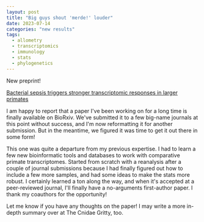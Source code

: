 ```yaml
---
layout: post
title: "Big guys shout 'merde!' louder"
date: 2023-07-14
categories: "new results"
tags:
  - allometry
  - transcriptomics
  - immunology
  - stats
  - phylogenetics
---
```


New preprint!

[Bacterial sepsis triggers stronger transcriptomic responses in larger primates](https://doi.org/10.1101/2023.07.11.548565)

I am happy to report that a paper I've been working on for a long time is finally available on BioRxiv. We've submitted it to a few big-name journals at this point without success, and I'm now reformatting it for another submission. But in the meantime, we figured it was time to get it out there in some form!

This one was quite a departure from my previous expertise. I had to learn a few new bioinformatic tools and databases to work with comparative primate transcriptomes. Started from scratch with a reanalysis after a couple of journal submissions because I had finally figured out how to include a few more samples, and had some ideas to make the stats more robust. I certainly learned a ton along the way, and when it's accepted at a peer-reviewed journal, I'll finally have a no-arguments first-author paper. I thank my coauthors for the opportunity!

Let me know if you have any thoughts on the paper! I may write a more in-depth summary over at The Cnidae Gritty, too.
